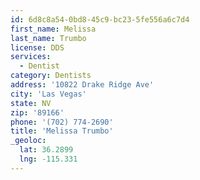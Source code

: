 ```yaml
---
id: 6d8c8a54-0bd8-45c9-bc23-5fe556a6c7d4
first_name: Melissa
last_name: Trumbo
license: DDS
services:
  - Dentist
category: Dentists
address: '10822 Drake Ridge Ave'
city: 'Las Vegas'
state: NV
zip: '89166'
phone: '(702) 774-2690'
title: 'Melissa Trumbo'
_geoloc:
  lat: 36.2899
  lng: -115.331
---
```

